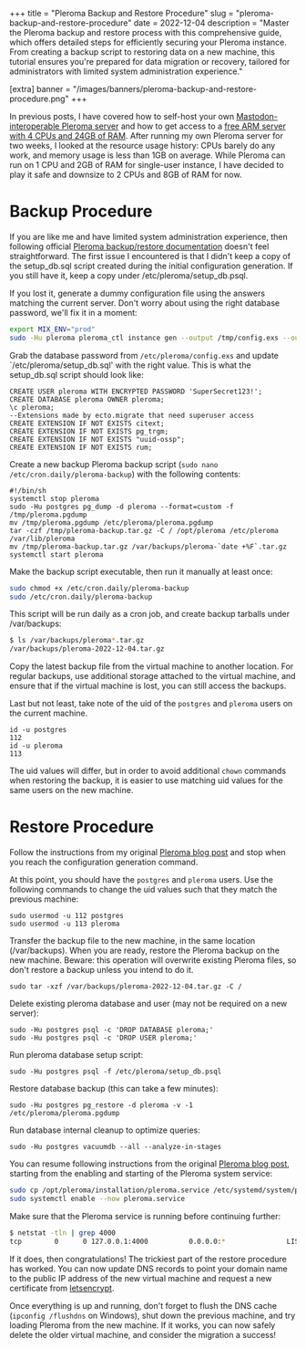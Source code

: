 +++
title = "Pleroma Backup and Restore Procedure"
slug = "pleroma-backup-and-restore-procedure"
date = 2022-12-04
description = "Master the Pleroma backup and restore process with this comprehensive guide, which offers detailed steps for efficiently securing your Pleroma instance. From creating a backup script to restoring data on a new machine, this tutorial ensures you're prepared for data migration or recovery, tailored for administrators with limited system administration experience."

[extra]
banner = "/images/banners/pleroma-backup-and-restore-procedure.png"
+++

In previous posts, I have covered how to self-host your own [Mastodon-interoperable Pleroma server](https://cohost.org/awakecoding/post/390625-pleroma-same-fedive) and how to get access to a [free ARM server with 4 CPUs and 24GB of RAM](https://cohost.org/awakecoding/post/384627-free-arm-server-with). After running my own Pleroma server for two weeks, I looked at the resource usage history: CPUs barely do any work, and memory usage is less than 1GB on average. While Pleroma can run on 1 CPU and 2GB of RAM for single-user instance, I have decided to play it safe and downsize to 2 CPUs and 8GB of RAM for now.

# Backup Procedure

If you are like me and have limited system administration experience, then following official [Pleroma backup/restore documentation](https://docs.pleroma.social/backend/administration/backup/) doesn't feel straightforward. The first issue I encountered is that I didn't keep a copy of the setup_db.sql script created during the initial configuration generation. If you still have it, keep a copy under /etc/pleroma/setup_db.psql.

If you lost it, generate a dummy configuration file using the answers matching the current server. Don't worry about using the right database password, we'll fix it in a moment:

```bash
export MIX_ENV="prod"
sudo -Hu pleroma pleroma_ctl instance gen --output /tmp/config.exs --output-psql /etc/pleroma/setup_db.psql
```

Grab the database password from `/etc/pleroma/config.exs` and update `/etc/pleroma/setup_db.sql' with the right value. This is what the setup_db.sql script should look like:

```
CREATE USER pleroma WITH ENCRYPTED PASSWORD 'SuperSecret123!';
CREATE DATABASE pleroma OWNER pleroma;
\c pleroma;
--Extensions made by ecto.migrate that need superuser access
CREATE EXTENSION IF NOT EXISTS citext;
CREATE EXTENSION IF NOT EXISTS pg_trgm;
CREATE EXTENSION IF NOT EXISTS "uuid-ossp";
CREATE EXTENSION IF NOT EXISTS rum;
```

Create a new backup Pleroma backup script (`sudo nano /etc/cron.daily/pleroma-backup`) with the following contents:

```
#!/bin/sh
systemctl stop pleroma
sudo -Hu postgres pg_dump -d pleroma --format=custom -f /tmp/pleroma.pgdump
mv /tmp/pleroma.pgdump /etc/pleroma/pleroma.pgdump
tar -czf /tmp/pleroma-backup.tar.gz -C / /opt/pleroma /etc/pleroma /var/lib/pleroma
mv /tmp/pleroma-backup.tar.gz /var/backups/pleroma-`date +%F`.tar.gz
systemctl start pleroma
```

Make the backup script executable, then run it manually at least once:

```bash
sudo chmod +x /etc/cron.daily/pleroma-backup
sudo /etc/cron.daily/pleroma-backup
```

This script will be run daily as a cron job, and create backup tarballs under /var/backups:

```bash
$ ls /var/backups/pleroma*.tar.gz
/var/backups/pleroma-2022-12-04.tar.gz
```

Copy the latest backup file from the virtual machine to another location. For regular backups, use additional storage attached to the virtual machine, and ensure that if the virtual machine is lost, you can still access the backups.

Last but not least, take note of the uid of the `postgres` and `pleroma` users on the current machine.

```
id -u postgres
112
id -u pleroma
113
```

The uid values will differ, but in order to avoid additional `chown` commands when restoring the backup, it is easier to use matching uid values for the same users on the new machine.

# Restore Procedure

Follow the instructions from my original [Pleroma blog post](https://cohost.org/awakecoding/post/390625-pleroma-same-fedive) and stop when you reach the configuration generation command.

At this point, you should have the `postgres` and `pleroma` users. Use the following commands to change the uid values such that they match the previous machine:

```
sudo usermod -u 112 postgres
sudo usermod -u 113 pleroma
```

Transfer the backup file to the new machine, in the same location (/var/backups). When you are ready, restore the Pleroma backup on the new machine. Beware: this operation will overwrite existing Pleroma files, so don't restore a backup unless you intend to do it.

```
sudo tar -xzf /var/backups/pleroma-2022-12-04.tar.gz -C /
```

Delete existing pleroma database and user (may not be required on a new server):

```
sudo -Hu postgres psql -c 'DROP DATABASE pleroma;'
sudo -Hu postgres psql -c 'DROP USER pleroma;'
```

Run pleroma database setup script:

```
sudo -Hu postgres psql -f /etc/pleroma/setup_db.psql
```

Restore database backup (this can take a few minutes):

```
sudo -Hu postgres pg_restore -d pleroma -v -1 /etc/pleroma/pleroma.pgdump
```

Run database internal cleanup to optimize queries:

```
sudo -Hu postgres vacuumdb --all --analyze-in-stages
```

You can resume following instructions from the original [Pleroma blog post](https://cohost.org/awakecoding/post/390625-pleroma-same-fedive), starting from the enabling and starting of the Pleroma system service:

```bash
sudo cp /opt/pleroma/installation/pleroma.service /etc/systemd/system/pleroma.service
sudo systemctl enable --now pleroma.service
```

Make sure that the Pleroma service is running before continuing further:

```bash
$ netstat -tln | grep 4000
tcp        0      0 127.0.0.1:4000          0.0.0.0:*               LISTEN
```

If it does, then congratulations! The trickiest part of the restore procedure has worked. You can now update DNS records to point your domain name to the public IP address of the new virtual machine and request a new certificate from [letsencrypt](https://letsencrypt.org/).

Once everything is up and running, don't forget to flush the DNS cache (`ipconfig /flushdns` on Windows), shut down the previous machine, and try loading Pleroma from the new machine. If it works, you can now safely delete the older virtual machine, and consider the migration a success!